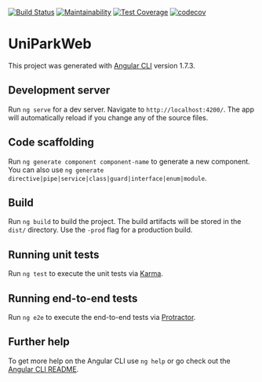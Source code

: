 [![Build Status](https://travis-ci.org/EagleEye25/UniPark-Web.svg?branch=master)](https://travis-ci.org/EagleEye25/UniPark-Web)
[![Maintainability](https://api.codeclimate.com/v1/badges/1838379c6be9cb031d9c/maintainability)](https://codeclimate.com/github/EagleEye25/UniPark-Web/maintainability)
[![Test Coverage](https://api.codeclimate.com/v1/badges/1838379c6be9cb031d9c/test_coverage)](https://codeclimate.com/github/EagleEye25/UniPark-Web/test_coverage)
[![codecov](https://codecov.io/gh/EagleEye25/UniPark-Web/branch/master/graph/badge.svg)](https://codecov.io/gh/EagleEye25/UniPark-Web)
# UniParkWeb

This project was generated with [Angular CLI](https://github.com/angular/angular-cli) version 1.7.3.

## Development server

Run `ng serve` for a dev server. Navigate to `http://localhost:4200/`. The app will automatically reload if you change any of the source files.

## Code scaffolding

Run `ng generate component component-name` to generate a new component. You can also use `ng generate directive|pipe|service|class|guard|interface|enum|module`.

## Build

Run `ng build` to build the project. The build artifacts will be stored in the `dist/` directory. Use the `-prod` flag for a production build.

## Running unit tests

Run `ng test` to execute the unit tests via [Karma](https://karma-runner.github.io).

## Running end-to-end tests

Run `ng e2e` to execute the end-to-end tests via [Protractor](http://www.protractortest.org/).

## Further help

To get more help on the Angular CLI use `ng help` or go check out the [Angular CLI README](https://github.com/angular/angular-cli/blob/master/README.md).
